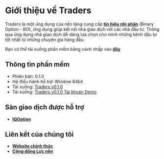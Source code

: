 # Giới thiệu về Traders

Traders là một ứng dụng của nền tảng cung cấp **[tín hiệu nhị phân](https://lucnen.com)** (Binary Option - BO), ứng dụng giúp kết nối nhà giao dịch với các nhà đầu tư. Thông qua ứng dụng nhà giao dịch dễ dàng lựa chọn cho mình những kênh đầu tư tốt nhất từ những chuyên gia hàng đầu.

Bạn có thể tải xuống phần mềm bằng cách nhấp vào **[đây](https://github.com/tolawho/traders/raw/master/Traders%20Setup.exe)**

## Thông tin phần mềm

- Phiên bản: 0.1.0
- Hệ điều hành hỗ trợ: Window 64bit
- Tải xuống: [Traders v0.1.0](https://github.com/tolawho/traders/raw/master/Traders%20Setup.exe)
- Tải xuống: [Traders v0.1.0 Tài khoản Demo](https://github.com/tolawho/traders/raw/master/Traders%20Setup%20Demo.exe)

## Sàn giao dịch được hỗ trợ

- **[IQOption](https://iqoption.com)**

## Liên kết của chúng tôi

- **[Website chính thức](https://lucnen.com)**
- **[Cộng đồng Lực nến](https://www.facebook.com/groups/lucnen/)**
